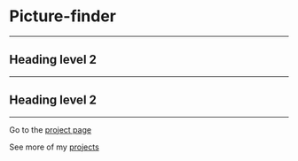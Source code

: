 # Picture-finder
___

## Heading level 2

___

## Heading level 2

___

Go to the [project page](https://sergeyladorski.github.io/picture-finder/)

See more of my [projects](https://github.com/sergeyladorski)